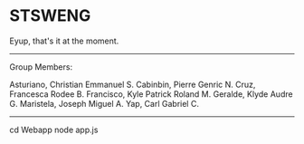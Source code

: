 # STSWENG
 
Eyup, that's it at the moment. 

* * *

Group Members:

Asturiano, Christian Emmanuel S.
Cabinbin, Pierre Genric N.
Cruz, Francesca Rodee B.
Francisco, Kyle Patrick Roland M.
Geralde, Klyde Audre G.
Maristela, Joseph Miguel A.
Yap, Carl Gabriel C.

* * *



cd Webapp
node app.js

